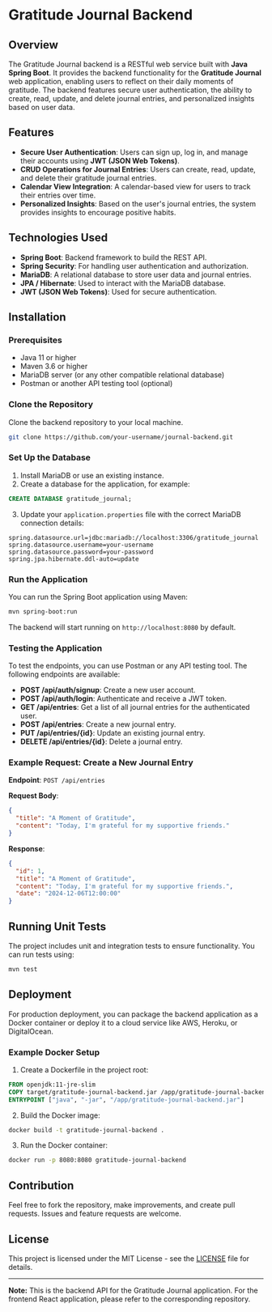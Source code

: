 
# Gratitude Journal Backend

## Overview
The Gratitude Journal backend is a RESTful web service built with **Java Spring Boot**. It provides the backend functionality for the **Gratitude Journal** web application, enabling users to reflect on their daily moments of gratitude. The backend features secure user authentication, the ability to create, read, update, and delete journal entries, and personalized insights based on user data.

## Features
- **Secure User Authentication**: Users can sign up, log in, and manage their accounts using **JWT (JSON Web Tokens)**.
- **CRUD Operations for Journal Entries**: Users can create, read, update, and delete their gratitude journal entries.
- **Calendar View Integration**: A calendar-based view for users to track their entries over time.
- **Personalized Insights**: Based on the user's journal entries, the system provides insights to encourage positive habits.

## Technologies Used
- **Spring Boot**: Backend framework to build the REST API.
- **Spring Security**: For handling user authentication and authorization.
- **MariaDB**: A relational database to store user data and journal entries.
- **JPA / Hibernate**: Used to interact with the MariaDB database.
- **JWT (JSON Web Tokens)**: Used for secure authentication.

## Installation

### Prerequisites
- Java 11 or higher
- Maven 3.6 or higher
- MariaDB server (or any other compatible relational database)
- Postman or another API testing tool (optional)

### Clone the Repository
Clone the backend repository to your local machine.

```bash
git clone https://github.com/your-username/journal-backend.git
```

### Set Up the Database
1. Install MariaDB or use an existing instance.
2. Create a database for the application, for example:

```sql
CREATE DATABASE gratitude_journal;
```

3. Update your `application.properties` file with the correct MariaDB connection details:

```properties
spring.datasource.url=jdbc:mariadb://localhost:3306/gratitude_journal
spring.datasource.username=your-username
spring.datasource.password=your-password
spring.jpa.hibernate.ddl-auto=update
```

### Run the Application
You can run the Spring Boot application using Maven:

```bash
mvn spring-boot:run
```

The backend will start running on `http://localhost:8080` by default.

### Testing the Application
To test the endpoints, you can use Postman or any API testing tool. The following endpoints are available:

- **POST /api/auth/signup**: Create a new user account.
- **POST /api/auth/login**: Authenticate and receive a JWT token.
- **GET /api/entries**: Get a list of all journal entries for the authenticated user.
- **POST /api/entries**: Create a new journal entry.
- **PUT /api/entries/{id}**: Update an existing journal entry.
- **DELETE /api/entries/{id}**: Delete a journal entry.

### Example Request: Create a New Journal Entry
**Endpoint**: `POST /api/entries`

**Request Body**:

```json
{
  "title": "A Moment of Gratitude",
  "content": "Today, I'm grateful for my supportive friends."
}
```

**Response**:

```json
{
  "id": 1,
  "title": "A Moment of Gratitude",
  "content": "Today, I'm grateful for my supportive friends.",
  "date": "2024-12-06T12:00:00"
}
```

## Running Unit Tests
The project includes unit and integration tests to ensure functionality. You can run tests using:

```bash
mvn test
```

## Deployment

For production deployment, you can package the backend application as a Docker container or deploy it to a cloud service like AWS, Heroku, or DigitalOcean.

### Example Docker Setup
1. Create a Dockerfile in the project root:

```dockerfile
FROM openjdk:11-jre-slim
COPY target/gratitude-journal-backend.jar /app/gratitude-journal-backend.jar
ENTRYPOINT ["java", "-jar", "/app/gratitude-journal-backend.jar"]
```

2. Build the Docker image:

```bash
docker build -t gratitude-journal-backend .
```

3. Run the Docker container:

```bash
docker run -p 8080:8080 gratitude-journal-backend
```

## Contribution

Feel free to fork the repository, make improvements, and create pull requests. Issues and feature requests are welcome.

## License
This project is licensed under the MIT License - see the [LICENSE](LICENSE) file for details.

---

**Note:** This is the backend API for the Gratitude Journal application. For the frontend React application, please refer to the corresponding repository.
